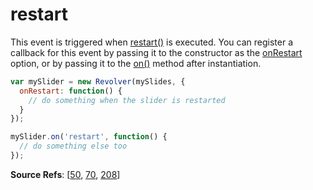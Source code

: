 # restart

This event is triggered when [restart()](../methods/restart.md) is executed. You can register a callback for this event by passing it to the constructor as the [onRestart](../options/onrestart.md) option, or by passing it to the [on()](../methods/on.md) method after instantiation.

```javascript
var mySlider = new Revolver(mySlides, {
  onRestart: function() {
    // do something when the slider is restarted
  }
});

mySlider.on('restart', function() {
  // do something else too
});
```

**Source Refs**: [[50](../../coffee/revolver.coffee#L50), [70](../../coffee/revolver.coffee#L70), [208](../../coffee/revolver.coffee#L208)]
